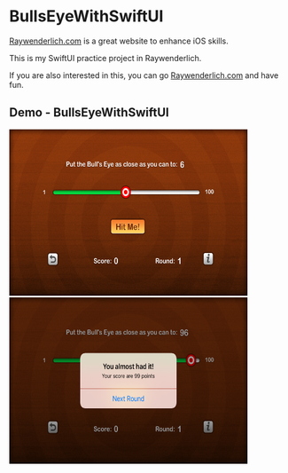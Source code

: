 # BullsEyeWithSwiftUI
[Raywenderlich.com](https://www.raywenderlich.com) is a great website to enhance iOS skills.

This is my SwiftUI practice project in Raywenderlich.

If you are also interested in this, you can go [Raywenderlich.com](https://www.raywenderlich.com) and have fun.

## Demo - BullsEyeWithSwiftUI

<img src="https://github.com/yuyuma17/Raywenderlich-CoursePractice/blob/master/BullsEye/Demo/d1.png?raw=true" width="430" height="300"> <img src="https://github.com/yuyuma17/Raywenderlich-CoursePractice/blob/master/BullsEye/Demo/d2.png?raw=true" width="430" height="300">


